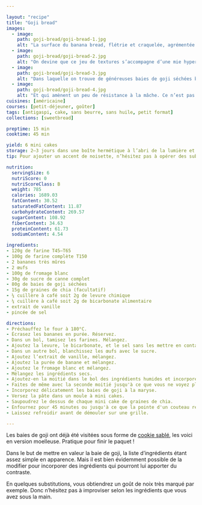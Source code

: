 ```yaml
---

layout: "recipe"
title: "Goji bread"
images:
  - image:
    path: goji-bread/goji-bread-1.jpg
    alt: "La surface du banana bread, flétrie et craquelée, agrémentée de graines de chia pour le croquant."
  - image:
    path: goji-bread/goji-bread-2.jpg
    alt: "On devine que ce jeu de textures s’accompagne d’une mie hyper moelleuse."
  - image:
    path: goji-bread/goji-bread-3.jpg
    alt: "Dans laquelle on trouve de généreuses baies de goji séchées bien rouges."
  - image:
    path: goji-bread/goji-bread-4.jpg
    alt: "Et qui amènent un peu de résistance à la mâche. Ce n’est pas un cake qui fond dans la bouche."
cuisines: [américaine]
courses: [petit-déjeuner, goûter]
tags: [antigaspi, cake, sans beurre, sans huile, petit format]
collections: [sweetbread]

preptime: 15 min
cooktime: 45 min

yield: 6 mini cakes
storage: 2–3 jours dans une boîte hermétique à l’abri de la lumière et de la chaleur. 5 jours au frigo. 2 mois au congélateur.
tip: Pour ajouter un accent de noisette, n’hésitez pas à opérer des substitutions. Soit en utilisant de la la farine de sarrasin à la place de la farine complète, soit en remplaçant une partie du fromage blanc par du tahini/purée de sésame, soit les graines de chia par des graines de sésame… soit les 3 si vous aimez vraiment beaucoup ça.

nutrition:
  servingSize: 6
  nutriScore: 0
  nutriScoreClass: B
  weight: 785
  calories: 1689.03
  fatContent: 30.52
  saturatedFatContent: 11.87
  carbohydrateContent: 269.57
  sugarContent: 108.92
  fiberContent: 34.63
  proteinContent: 61.73
  sodiumContent: 4.54

ingredients:
- 120g de farine T45–T65
- 100g de farine complète T150
- 2 bananes très mûres
- 2 œufs
- 100g de fromage blanc
- 30g de sucre de canne complet
- 80g de baies de goji séchées
- 15g de graines de chia (facultatif)
- ¼ cuillère à café soit 2g de levure chimique
- ¼ cuillère à café soit 2g de bicarbonate alimentaire
- extrait de vanille
- pincée de sel

directions:
- Préchauffez le four à 180°C.
- Écrasez les bananes en purée. Réservez.
- Dans un bol, tamisez les farines. Mélangez. 
- Ajoutez la levure, le bicarbonate, et le sel sans les mettre en contact.
- Dans un autre bol, blanchissez les œufs avec le sucre. 
- Ajoutez l’extrait de vanille, mélangez. 
- Ajoutez la purée de banane et mélangez. 
- Ajoutez le fromage blanc et mélangez. 
- Mélangez les ingrédients secs. 
- Ajoutez-en la moitié dans le bol des ingrédients humides et incorporez délicatement à la maryse. 
- Faites de même avec la seconde moitié jusqu'à ce que vous ne voyez plus de grumeaux.
- Incorporez délicatement les baies de goji à la maryse.
- Versez la pâte dans un moule à mini cakes.
- Saupoudrez le dessus de chaque mini cake de graines de chia.
- Enfournez pour 45 minutes ou jusqu'à ce que la pointe d'un couteau ressorte sèche. 
- Laissez refroidir avant de démouler sur une grille. 

---
```


Les baies de goji ont déjà été visitées sous forme de [cookie sablé](goji-cookie.html), les voici en version moelleuse. Pratique pour finir le paquet&nbsp;!

Dans le but de mettre en valeur la baie de goji, la liste d’ingrédients étant assez simple en apparence. Mais il est bien évidemment possible de la modifier pour incorporer des ingrédients qui pourront lui apporter du contraste.

En quelques substitutions, vous obtiendrez un goût de noix très marqué par exemple. Donc n’hésitez pas à improviser selon les ingrédients que vous avez sous la main.